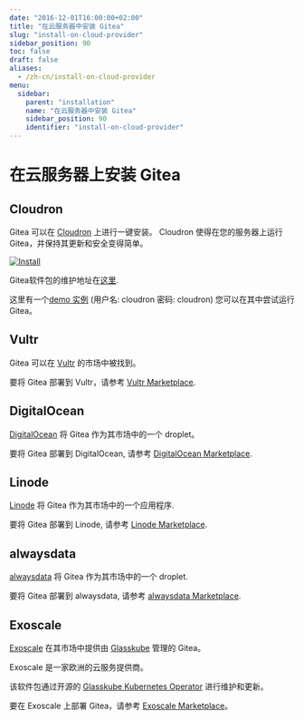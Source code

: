 ```yaml
---
date: "2016-12-01T16:00:00+02:00"
title: "在云服务器中安装 Gitea"
slug: "install-on-cloud-provider"
sidebar_position: 90
toc: false
draft: false
aliases:
  - /zh-cn/install-on-cloud-provider
menu:
  sidebar:
    parent: "installation"
    name: "在云服务器中安装 Gitea"
    sidebar_position: 90
    identifier: "install-on-cloud-provider"
---
```


# 在云服务器上安装 Gitea

## Cloudron

Gitea 可以在 [Cloudron](https://cloudron.io) 上进行一键安装。
Cloudron 使得在您的服务器上运行 Gitea，并保持其更新和安全变得简单。

[![Install](/cloudron.svg)](https://cloudron.io/button.html?app=io.gitea.cloudronapp)

Gitea软件包的维护地址在[这里](https://git.cloudron.io/cloudron/gitea-app).

这里有一个[demo 实例](https://my.demo.cloudron.io) (用户名: cloudron 密码: cloudron) 您可以在其中尝试运行Gitea。

## Vultr

Gitea 可以在 [Vultr](https://www.vultr.com) 的市场中被找到。

要将 Gitea 部署到 Vultr，请参考 [Vultr Marketplace](https://www.vultr.com/marketplace/apps/gitea).

## DigitalOcean

[DigitalOcean](https://www.digitalocean.com) 将 Gitea 作为其市场中的一个 droplet。

要将 Gitea 部署到 DigitalOcean, 请参考 [DigitalOcean Marketplace](https://marketplace.digitalocean.com/apps/gitea).

## Linode

[Linode](https://www.linode.com/) 将 Gitea 作为其市场中的一个应用程序.

要将 Gitea 部署到 Linode, 请参考 [Linode Marketplace](https://www.linode.com/marketplace/apps/linode/gitea/).

## alwaysdata

[alwaysdata](https://www.alwaysdata.com/) 将 Gitea 作为其市场中的一个 droplet.

要将 Gitea 部署到 alwaysdata, 请参考 [alwaysdata Marketplace](https://www.alwaysdata.com/en/marketplace/gitea/).

## Exoscale

[Exoscale](https://www.exoscale.com/) 在其市场中提供由 [Glasskube](https://glasskube.eu/) 管理的 Gitea。

Exoscale 是一家欧洲的云服务提供商。

该软件包通过开源的 [Glasskube Kubernetes Operator](https://github.com/glasskube/operator) 进行维护和更新。

要在 Exoscale 上部署 Gitea，请参考 [Exoscale Marketplace](https://www.exoscale.com/marketplace/listing/glasskube-gitea/)。
